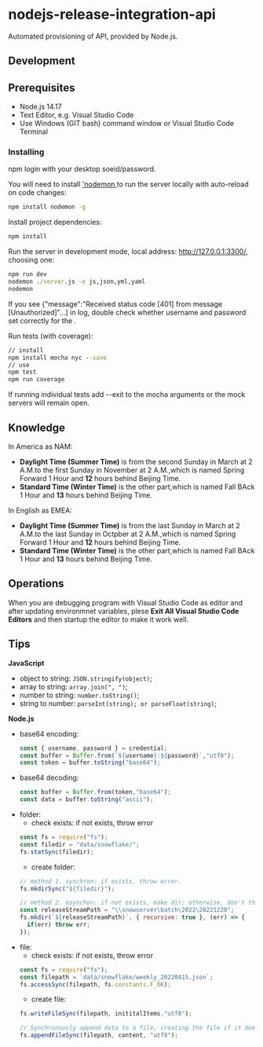 # nodejs-release-integration-api

Automated provisioning of API, provided by Node.js.

## Development

## Prerequisites

- Node.js 14.17
- Text Editor, e.g. Visual Studio Code
- Use Windows (GIT bash) command window or Visual Studio Code Terminal

### Installing

npm login with your desktop soeid/password.

You will need to install ['nodemon ](https://nodemon.io/) to run the server locally with auto-reload on code changes:
```cmd
npm install nodemon -g
```

Install project dependencies:
```cmd
npm install
```

Run the server in development mode, local address: http://127.0.0.1:3300/, choosing one:
```cmd
npm run dev
nodemon ./server.js -e js,json,yml,yaml
nodemon
```

If you see {"message":"Received status code [401] from <component> message [Unauthorized]"...] in log, double check whether username and password set correctly for the
<component>.

Run tests (with coverage):
```cmd
// install
npm install mocha nyc --save
// use
npm test
npm run coverage
```

If running individual tests add --exit to the mocha arguments or the mock servers will remain open.

## Knowledge
In America as NAM:
- **Daylight Time (Summer Time)** is from the second Sunday in March at 2 A.M.to the first Sunday in November at 2 A.M.,which is named Spring Forward 1 Hour and **12** hours behind Beijing Time.
- **Standard Time (Winter Time)** is the other part,which is named Fall BAck 1 Hour and **13** hours behind Beijing Time.

In English as EMEA:
- **Daylight Time (Summer Time)** is from the last Sunday in March at 2 A.M.to the last Sunday in Octpber at 2 A.M.,which is named Spring Forward 1 Hour and **12** hours behind Beijing Time.
- **Standard Time (Winter Time)** is the other part,which is named Fall BAck 1 Hour and **13** hours behind Beijing Time.

## Operations
When you are debugging program with Visual Studio Code as editor and after updating environmnet variables,
plese **Exit All Visual Studio Code Editors** and then startup the editor to make it work well.

## Tips

**JavaScript**
- object to string: `JSON.stringify(object)`;
- array to string: `array.join(", ")`;
- number to string: `number.toString()`;
- string to number: `parseInt(string); or parseFloat(string)`;

**Node.js**
- base64 encoding:
  ```js
  const { username, password } = credential;
  const buffer = Buffer.from(`${username}:${password}`,"utf8");
  const token = buffer.toString("base64");
  ```
- base64 decoding:
  ```js
  const buffer = Buffer.from(token,"base64");
  const data = buffer.toString("ascii");
  ```
- folder:
  - check exists: if not exists, throw error
  ```js
  const fs = require("fs");
  const filedir = "data/snowflake/";
  fs.statSync(filedir);
  ```
  - create folder:
  ```js
  // method 1. synchron: if exists, throw error.
  fs.mkdirSync("${filedir}");

  // method 2. asynchon: if not exists, make dir; otherwise, don't throw error.
  const releaseStreamPath = "\\snowserver\batch\2022\20221220";
  fs.mkdir(`${releaseStreamPath}`, { recursive: true }, (err) => {
    if(err) throw err;
  });
  ```
- file:
  - check exists: if not exists, throw error
  ```js
  const fs = require("fs");
  const filepath = `data/snowflake/weekly_20220415.json`;
  fs.accessSync(filepath, fs.constants.F_OK);
  ```
  - create file:
  ```js
  fs.writeFileSync(filepath, inititalItems,"utf8");

  // Synchronously append data to a file, creating the file if it does not yet exist
  fs.appendFileSync(filepath, content, "utf8");
  ```
